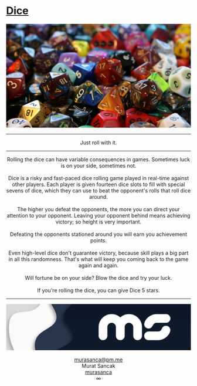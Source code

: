 # <a href="https://play.google.com/store/apps/details?id=com.murasanca.Dice" target="_blank">Dice</a>
<img alt="Dice" src="https://raw.githubusercontent.com/murasanca/Database/main/Dice/Dice1920x1080.png">
<hr>
<p align="center">Just roll with it.</p>
<hr>
<p align="center">
  Rolling the dice can have variable consequences in games. Sometimes luck is on your side, sometimes not.
  <br><br>
  Dice is a risky and fast-paced dice rolling game played in real-time against other players. Each player is given fourteen dice slots to fill with special sevens of dice, which they can use to beat the opponent's rolls that roll dice around.
  <br><br>
  The higher you defeat the opponents, the more you can direct your attention to your opponent. Leaving your opponent behind means achieving victory; so height is very important.
  <br><br>
  Defeating the opponents stationed around you will earn you achievement points.
  <br><br>
  Even high-level dice don't guarantee victory, because skill plays a big part in all this randomness. That's what will keep you coming back to the game again and again.
  <br><br>
  Will fortune be on your side? Blow the dice and try your luck.
  <br><br>
  If you're rolling the dice, you can give Dice 5 stars.
</p>
<hr>
<img alt="Murat Sancak" src="https://raw.githubusercontent.com/murasanca/Database/main/MS/msW1024x256.png">
<p align="center">
	<a href="mailto:murasanca@pm.me" target="_blank">murasanca@pm.me</a>
	<br>
	Murat Sancak
	<br>
	<a href="https://www.murasanca.com" target="_blank">murasanca</a>
	<br>
	∞
</p>
